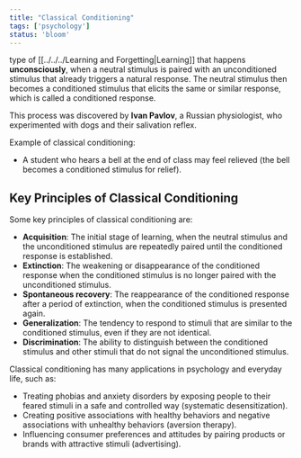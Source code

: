 ```yaml
---
title: "Classical Conditioning"
tags: ['psychology']
status: 'bloom'
---
```


type of [[../../../Learning and Forgetting|Learning]] that happens **unconsciously**, when a neutral stimulus is paired with an unconditioned stimulus that already triggers a natural response. The neutral stimulus then becomes a conditioned stimulus that elicits the same or similar response, which is called a conditioned response. 

This process was discovered by **Ivan Pavlov**, a Russian physiologist, who experimented with dogs and their salivation reflex. 

Example of classical conditioning:
- A student who hears a bell at the end of class may feel relieved (the bell becomes a conditioned stimulus for relief).


## Key Principles of Classical Conditioning

Some key principles of classical conditioning are:

- **Acquisition**: The initial stage of learning, when the neutral stimulus and the unconditioned stimulus are repeatedly paired until the conditioned response is established.
- **Extinction**: The weakening or disappearance of the conditioned response when the conditioned stimulus is no longer paired with the unconditioned stimulus.
- **Spontaneous recovery**: The reappearance of the conditioned response after a period of extinction, when the conditioned stimulus is presented again.
- **Generalization**: The tendency to respond to stimuli that are similar to the conditioned stimulus, even if they are not identical.
- **Discrimination**: The ability to distinguish between the conditioned stimulus and other stimuli that do not signal the unconditioned stimulus.

Classical conditioning has many applications in psychology and everyday life, such as:

- Treating phobias and anxiety disorders by exposing people to their feared stimuli in a safe and controlled way (systematic desensitization).
- Creating positive associations with healthy behaviors and negative associations with unhealthy behaviors (aversion therapy).
- Influencing consumer preferences and attitudes by pairing products or brands with attractive stimuli (advertising).

